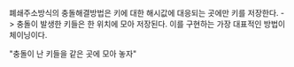 폐쇄주소방식의 충돌해결방법은 키에 대한 해시값에 대응되는 곳에만 키를 저장한다.
-> 충돌이 발생한 키들은 한 위치에 모아 저장된다.
이를 구현하는 가장 대표적인 방법이 체이닝이다.

"충돌이 난 키들을 같은 곳에 모아 놓자"
